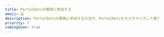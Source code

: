 ```yaml
---
title: PortalDotsの開発に参加する
emoji: 💻
description: PortalDotsの開発に参加する方法や、PortalDotsをカスタマイズして導入する方法をご紹介します。プログラミングの知識が必要です。
priority: 7
comingSoon: true
---
```

